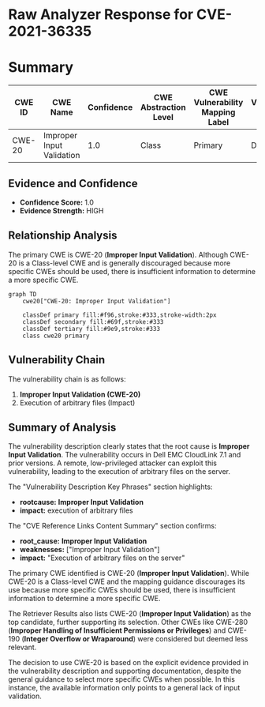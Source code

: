 # Raw Analyzer Response for CVE-2021-36335

# Summary
| CWE ID | CWE Name | Confidence | CWE Abstraction Level | CWE Vulnerability Mapping Label | CWE-Vulnerability Mapping Notes |
|---|---|---|---|---|---|
| CWE-20 | Improper Input Validation | 1.0 | Class | Primary | Discouraged |

## Evidence and Confidence

*   **Confidence Score:** 1.0
*   **Evidence Strength:** HIGH

## Relationship Analysis
The primary CWE is CWE-20 (**Improper Input Validation**). Although CWE-20 is a Class-level CWE and is generally discouraged because more specific CWEs should be used, there is insufficient information to determine a more specific CWE.

```mermaid
graph TD
    cwe20["CWE-20: Improper Input Validation"]
    
    classDef primary fill:#f96,stroke:#333,stroke-width:2px
    classDef secondary fill:#69f,stroke:#333
    classDef tertiary fill:#9e9,stroke:#333
    class cwe20 primary
```

## Vulnerability Chain
The vulnerability chain is as follows:
1.  **Improper Input Validation (CWE-20)**
2.  Execution of arbitrary files (Impact)

## Summary of Analysis
The vulnerability description clearly states that the root cause is **Improper Input Validation**. The vulnerability occurs in Dell EMC CloudLink 7.1 and prior versions. A remote, low-privileged attacker can exploit this vulnerability, leading to the execution of arbitrary files on the server.

The "Vulnerability Description Key Phrases" section highlights:

*   **rootcause:** **Improper Input Validation**
*   **impact:** execution of arbitrary files

The "CVE Reference Links Content Summary" section confirms:

*   **root\_cause:** **Improper Input Validation**
*   **weaknesses:** ["Improper Input Validation"]
*   **impact:** "Execution of arbitrary files on the server"

The primary CWE identified is CWE-20 (**Improper Input Validation**). While CWE-20 is a Class-level CWE and the mapping guidance discourages its use because more specific CWEs should be used, there is insufficient information to determine a more specific CWE.

The Retriever Results also lists CWE-20 (**Improper Input Validation**) as the top candidate, further supporting its selection. Other CWEs like CWE-280 (**Improper Handling of Insufficient Permissions or Privileges**) and CWE-190 (**Integer Overflow or Wraparound**) were considered but deemed less relevant.

The decision to use CWE-20 is based on the explicit evidence provided in the vulnerability description and supporting documentation, despite the general guidance to select more specific CWEs when possible. In this instance, the available information only points to a general lack of input validation.
